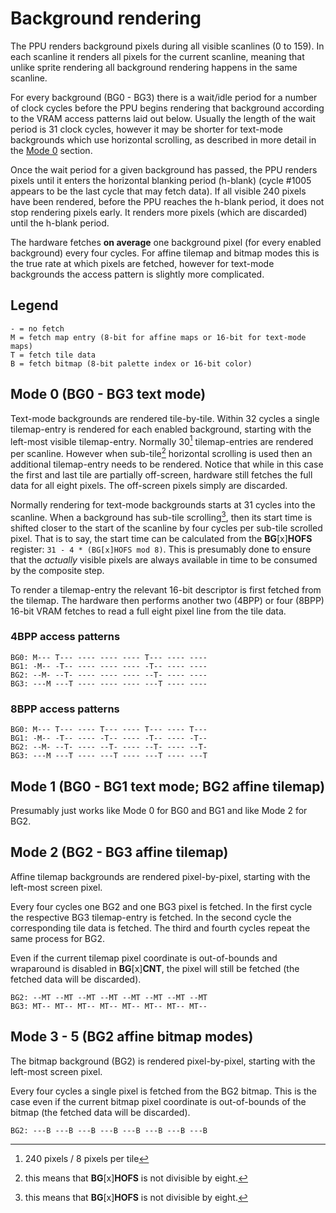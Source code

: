 # Background rendering

The PPU renders background pixels during all visible scanlines (0 to 159). In each scanline it renders all pixels for the current scanline, meaning that unlike sprite rendering all background rendering happens in the same scanline.

For every background (BG0 - BG3) there is a wait/idle period for a number of clock cycles before the PPU begins rendering that background according to the VRAM access patterns laid out below. Usually the length of the wait period is 31 clock cycles, however it may be shorter for text-mode backgrounds which use horizontal scrolling, as described in more detail in the [Mode 0](#mode-0-bg0-3-text-mode) section.

Once the wait period for a given background has passed, the PPU renders pixels until it enters the horizontal blanking period (h-blank) (cycle #1005 appears to be the last cycle that may fetch data).
If all visible 240 pixels have been rendered, before the PPU reaches the h-blank period, it does not stop rendering pixels early. It renders more pixels (which are discarded) until the h-blank  period.

The hardware fetches **on average** one background pixel (for every enabled background) every four cycles. For affine tilemap and bitmap modes this is the true rate at which pixels are fetched, however for text-mode backgrounds the access pattern is slightly more complicated.

## Legend

```
- = no fetch
M = fetch map entry (8-bit for affine maps or 16-bit for text-mode maps)
T = fetch tile data
B = fetch bitmap (8-bit palette index or 16-bit color)
```

## Mode 0 (BG0 - BG3 text mode)

Text-mode backgrounds are rendered tile-by-tile. Within 32 cycles a single tilemap-entry is rendered for each enabled background, starting with the left-most visible tilemap-entry. Normally 30[^1] tilemap-entries are rendered per scanline. However when sub-tile[^2] horizontal scrolling is used then an additional tilemap-entry needs to be rendered. Notice that while in this case the first and last tile are partially off-screen, hardware still fetches the full data for all eight pixels. The off-screen pixels simply are discarded.

Normally rendering for text-mode backgrounds starts at 31 cycles into the scanline. When a background has sub-tile scrolling[^2], then its start time is shifted closer to the start of the scanline by four cycles per sub-tile scrolled pixel. That is to say, the start time can be calculated from the **BG**[x]**HOFS** register: `31 - 4 * (BG[x]HOFS mod 8)`. This is presumably done to ensure that the *actually* visible pixels are always available in time to be consumed by the composite step.

To render a tilemap-entry the relevant 16-bit descriptor is first fetched from the tilemap. The hardware then performs another two (4BPP) or four (8BPP) 16-bit VRAM fetches to read a full eight pixel line from the tile data.

### 4BPP access patterns

```
BG0: M--- T--- ---- ---- ---- T--- ---- ----
BG1: -M-- -T-- ---- ---- ---- -T-- ---- ----
BG2: --M- --T- ---- ---- ---- --T- ---- ----
BG3: ---M ---T ---- ---- ---- ---T ---- ----
```

### 8BPP access patterns

```
BG0: M--- T--- ---- T--- ---- T--- ---- T---
BG1: -M-- -T-- ---- -T-- ---- -T-- ---- -T--
BG2: --M- --T- ---- --T- ---- --T- ---- --T-
BG3: ---M ---T ---- ---T ---- ---T ---- ---T
```

## Mode 1 (BG0 - BG1 text mode; BG2 affine tilemap)

Presumably just works like Mode 0 for BG0 and BG1 and like Mode 2 for BG2.

## Mode 2 (BG2 - BG3 affine tilemap)

Affine tilemap backgrounds are rendered pixel-by-pixel, starting with the left-most screen pixel.

Every four cycles one BG2 and one BG3 pixel is fetched. In the first cycle the respective BG3 tilemap-entry is fetched. In the second cycle the corresponding tile data is fetched.
The third and fourth cycles repeat the same process for BG2.

Even if the current tilemap pixel coordinate is out-of-bounds and wraparound is disabled in **BG**[x]**CNT**, the pixel will still be fetched (the fetched data will be discarded).

```
BG2: --MT --MT --MT --MT --MT --MT --MT --MT
BG3: MT-- MT-- MT-- MT-- MT-- MT-- MT-- MT--
```

## Mode 3 - 5 (BG2 affine bitmap modes)

The bitmap background (BG2) is rendered pixel-by-pixel, starting with the left-most screen pixel.

Every four cycles a single pixel is fetched from the BG2 bitmap.
This is the case even if the current bitmap pixel coordinate is out-of-bounds of the bitmap (the fetched data will be discarded).

```
BG2: ---B ---B ---B ---B ---B ---B ---B ---B
```

[^1]: 240 pixels / 8 pixels per tile

[^2]: this means that **BG**[x]**HOFS** is not divisible by eight.